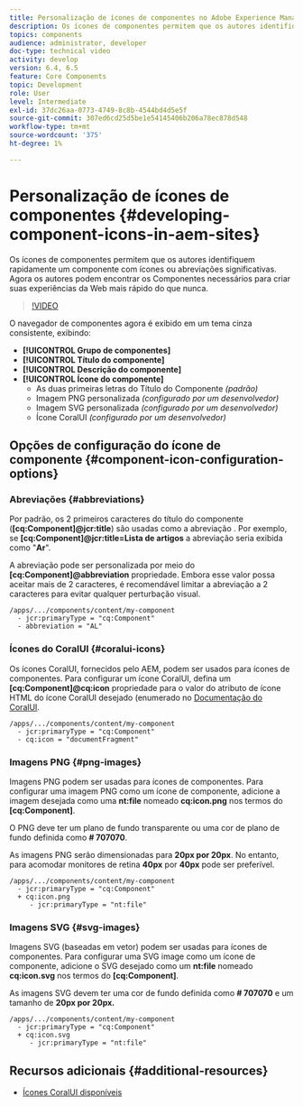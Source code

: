 ```yaml
---
title: Personalização de ícones de componentes no Adobe Experience Manager Sites
description: Os ícones de componentes permitem que os autores identifiquem rapidamente um componente com ícones ou abreviações significativas. Agora os autores podem encontrar os Componentes necessários para criar suas experiências da Web mais rápido do que nunca.
topics: components
audience: administrator, developer
doc-type: technical video
activity: develop
version: 6.4, 6.5
feature: Core Components
topic: Development
role: User
level: Intermediate
exl-id: 37dc26aa-0773-4749-8c8b-4544bd4d5e5f
source-git-commit: 307ed6cd25d5be1e54145406b206a78ec878d548
workflow-type: tm+mt
source-wordcount: '375'
ht-degree: 1%

---
```


# Personalização de ícones de componentes {#developing-component-icons-in-aem-sites}

Os ícones de componentes permitem que os autores identifiquem rapidamente um componente com ícones ou abreviações significativas. Agora os autores podem encontrar os Componentes necessários para criar suas experiências da Web mais rápido do que nunca.

>[!VIDEO](https://video.tv.adobe.com/v/16778/?quality=9&learn=on)

O navegador de componentes agora é exibido em um tema cinza consistente, exibindo:

* **[!UICONTROL Grupo de componentes]**
* **[!UICONTROL Título do componente]**
* **[!UICONTROL Descrição do componente]**
* **[!UICONTROL Ícone do componente]**
   * As duas primeiras letras do Título do Componente *(padrão)*
   * Imagem PNG personalizada *(configurado por um desenvolvedor)*
   * Imagem SVG personalizada *(configurado por um desenvolvedor)*
   * Ícone CoralUI *(configurado por um desenvolvedor)*

## Opções de configuração do ícone de componente {#component-icon-configuration-options}

### Abreviações {#abbreviations}

Por padrão, os 2 primeiros caracteres do título do componente (**[cq:Component]@jcr:title**) são usadas como a abreviação . Por exemplo, se **[cq:Component]@jcr:title=Lista de artigos** a abreviação seria exibida como &quot;**Ar**&quot;.

A abreviação pode ser personalizada por meio do **[cq:Component]@abbreviation** propriedade. Embora esse valor possa aceitar mais de 2 caracteres, é recomendável limitar a abreviação a 2 caracteres para evitar qualquer perturbação visual.

```plain
/apps/.../components/content/my-component
  - jcr:primaryType = "cq:Component"
  - abbreviation = "AL"
```

### Ícones do CoralUI {#coralui-icons}

Os ícones CoralUI, fornecidos pelo AEM, podem ser usados para ícones de componentes. Para configurar um ícone CoralUI, defina um **[cq:Component]@cq:icon** propriedade para o valor do atributo de ícone HTML do ícone CoralUI desejado (enumerado no [Documentação do CoralUI](https://helpx.adobe.com/experience-manager/6-5/sites/developing/using/reference-materials/coral-ui/coralui3/Coral.Icon.html).

```plain
/apps/.../components/content/my-component
  - jcr:primaryType = "cq:Component"
  - cq:icon = "documentFragment"
```

### Imagens PNG {#png-images}

Imagens PNG podem ser usadas para ícones de componentes. Para configurar uma imagem PNG como um ícone de componente, adicione a imagem desejada como uma **nt:file** nomeado **cq:icon.png** nos termos do **[cq:Component]**.

O PNG deve ter um plano de fundo transparente ou uma cor de plano de fundo definida como **# 707070**.

As imagens PNG serão dimensionadas para **20px por 20px**. No entanto, para acomodar monitores de retina **40px** por **40px** pode ser preferível.

```plain
/apps/.../components/content/my-component
  - jcr:primaryType = "cq:Component"
  + cq:icon.png
     - jcr:primaryType = "nt:file"
```

### Imagens SVG {#svg-images}

Imagens SVG (baseadas em vetor) podem ser usadas para ícones de componentes. Para configurar uma SVG image como um ícone de componente, adicione o SVG desejado como um **nt:file** nomeado **cq:icon.svg** nos termos do **[cq:Component]**.

As imagens SVG devem ter uma cor de fundo definida como **# 707070** e um tamanho de **20px por 20px.**

```plain
/apps/.../components/content/my-component
  - jcr:primaryType = "cq:Component"
  + cq:icon.svg
     - jcr:primaryType = "nt:file"
```

## Recursos adicionais {#additional-resources}

* [Ícones CoralUI disponíveis](https://helpx.adobe.com/experience-manager/6-5/sites/developing/using/reference-materials/coral-ui/coralui3/Coral.Icon.html)
